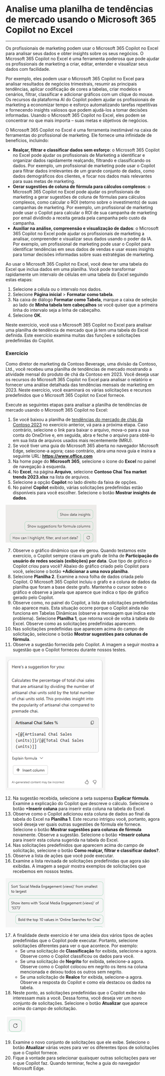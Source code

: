 # Analise uma planilha de tendências de mercado usando o Microsoft 365 Copilot no Excel
---
Os profissionais de marketing podem usar o Microsoft 365 Copilot no Excel para analisar seus dados e obter insights sobre os seus negócios. O Microsoft 365 Copilot no Excel é uma ferramenta poderosa que pode ajudar os profissionais de marketing a criar, editar, entender e visualizar seus dados com facilidade.

Por exemplo, eles podem usar o Microsoft 365 Copilot no Excel para analisar resultados de negócios trimestrais, resumir as principais tendências, aplicar codificação de cores a tabelas, criar modelos e cenários, filtrar, classificar e adicionar gráficos com um clique do mouse. Os recursos da plataforma AI do Copilot podem ajudar os profissionais de marketing a economizar tempo e esforço automatizando tarefas repetitivas e fornecendo insights valiosos que podem ajudá-los a tomar decisões informadas. Usando o Microsoft 365 Copilot no Excel, eles podem se concentrar no que mais importa – suas metas e objetivos de negócios.

O Microsoft 365 Copilot no Excel é uma ferramenta inestimável na caixa de ferramentas do profissional de marketing. Ele fornece uma infinidade de benefícios, incluindo:

 -  **Realçar, filtrar e classificar dados sem esforço**: o Microsoft 365 Copilot no Excel pode ajudar os profissionais de Marketing a identificar e organizar dados rapidamente realçando, filtrando e classificando os dados. Por exemplo, um profissional de marketing pode usar o Copilot para filtrar dados irrelevantes de um grande conjunto de dados, como dados demográficos dos clientes, e focar nos dados mais relevantes para suas metas de marketing.
 -  **Gerar sugestões de coluna de fórmula para cálculos complexos**: o Microsoft 365 Copilot no Excel pode ajudar os profissionais de marketing a gerar sugestões de coluna de fórmulas para cálculos complexos, como calcular o ROI (retorno sobre o investimento) de suas campanhas de marketing. Por exemplo, um profissional de marketing pode usar o Copilot para calcular o ROI de sua campanha de marketing por email dividindo a receita gerada pela campanha pelo custo da campanha.
 -  **Auxiliar na análise, compreensão e visualização de dados**: o Microsoft 365 Copilot no Excel pode ajudar os profissionais de marketing a analisar, compreender e visualizar seus dados usando o poder da IA. Por exemplo, um profissional de marketing pode usar o Copilot para identificar tendências em seus dados de vendas e usar esses insights para tomar decisões informadas sobre suas estratégias de marketing.

Ao usar o Microsoft 365 Copilot no Excel, você deve ter uma tabela do Excel que inclua dados em uma planilha. Você pode transformar rapidamente um intervalo de células em uma tabela do Excel seguindo estas etapas:

1.  Selecione a célula ou o intervalo nos dados.
2.  Selecione **Página inicial** &gt; **Formatar como tabela**.
3.  Na caixa de diálogo **Formatar como Tabela**, marque a caixa de seleção ao lado de **Minha tabela tem cabeçalhos** se você quiser que a primeira linha do intervalo seja a linha de cabeçalho.
4.  Selecione **OK**.

Neste exercício, você usa o Microsoft 365 Copilot no Excel para analisar uma planilha de tendência de mercado que já tem uma tabela do Excel definida. Este exercício examina muitas das funções e solicitações predefinidas do Copilot.<br>

### Exercício

Como diretor de marketing da Contoso Beverage, uma divisão da Contoso, Ltd., você recebeu uma planilha de tendências de mercado mostrando a atividade mensal do produto de chá da Contoso em 2023. Você deseja usar os recursos do Microsoft 365 Copilot no Excel para analisar o relatório e fornecer uma análise detalhada das tendências mensais de marketing em 2023. Neste exercício, você examinará os várias solicitações e recursos predefinidos que o Microsoft 365 Copilot no Excel fornece.

Execute as seguintes etapas para analisar a planilha de tendências de mercado usando o Microsoft 365 Copilot no Excel:

1.  Se você baixou a planilha de [tendências do mercado de chás da Contoso 2023](https://go.microsoft.com/fwlink/?linkid=2268822) no exercício anterior, vá para a próxima etapa. Caso contrário, selecione o link para baixar o arquivo, mova-o para a sua conta do OneDrive e, em seguida, abra e feche o arquivo para obtê-lo em sua lista de arquivos usados mais recentemente (MRU).
2.  Se você tiver uma guia do Microsoft 365 aberta no navegador Microsoft Edge, selecione-a agora; caso contrário, abra uma nova guia e insira a seguinte URL: **https://www.office.com**
3.  Na home page do **Microsoft 365**, selecione o ícone do **Excel** no painel de navegação à esquerda.
4.  No **Excel**, na página **Arquivo**, selecione **Contoso Chai Tea market trends 2023.xlsx** na lista de arquivos.
5.  Selecione a opção **Copilot** no lado direito da faixa de opções.
6.  No painel **Copilot** exibido, várias solicitações predefinidas estão disponíveis para você escolher. Selecione o botão **Mostrar insights de dados**.
    
  ![Captura de tela mostrando as solicitações predefinidas no painel Copilot.](../media/copilot-excel-prompts-fb96f587.png)
    
7.  Observe o gráfico dinâmico que ele gerou. Quando testamos este exercício, o Copilot sempre criava um grafo de linha de **Participação do usuário de redes sociais (exibições) por data**. Que tipo de gráfico o Copilot criou para você? Abaixo do gráfico criado pelo Copilot para você, selecione o botão **+Adicionar a uma nova planilha**.
8.  Selecione **Planilha 2**. Examine a nova folha de dados criada pelo Copilot. O Microsoft 365 Copilot incluiu o grafo e a coluna de dados da planilha que foram a base deste grafo. Mantenha o cursor sobre o gráfico e observe a janela que aparece que indica o tipo de gráfico gerado pelo Copilot.
9.  Observe como, no painel do Copilot, a lista de solicitações predefinidas não aparece mais. Esta situação ocorre porque o Copilot ainda não funciona em Tabelas Dinâmicas (observe a mensagem que indica este problema). Selecione **Planilha 1**, que retorna você de volta à tabela do Excel. Observe como as solicitações predefinidas aparecem.
10. Nas solicitações predefinidas que aparecem acima do campo de solicitação, selecione o botão **Mostrar sugestões para colunas de fórmula**.
11. Observe a sugestão fornecida pelo Copilot. A imagem a seguir mostra a sugestão que o Copilot forneceu durante nossos testes.
    
   ![Captura de tela mostrando uma sugestão do Copilot envolvendo as vendas de chás artesanais.](../media/copilot-excel-suggestion-artisanal-63acef26.png)
    
12. Na sugestão recebida, selecione a seta suspensa **Explicar fórmula**. Examine a explicação do Copilot que descreve o cálculo. Selecione o botão **+Inserir coluna** para inserir esta coluna na tabela do Excel.
13. Observe como o Copilot adicionou esta coluna de dados ao final da tabela do Excel na **Planilha 1**. Este recurso intrigou você, portanto, agora você deseja ver quais outras sugestões de fórmula ele fornece. Selecione o botão **Mostrar sugestões para colunas de fórmula** novamente. Observe a sugestão. Selecione o botão **+Inserir coluna** para inserir esta coluna sugerida na tabela do Excel.
14. Nas solicitações predefinidos que aparecem acima do campo de solicitação, selecione o botão **Como realçar, filtrar e classificar dados?**.
15. Observe a lista de ações que você pode executar.
16. Examine a lista revisada de solicitações predefinidas que agora são exibidas. A imagem a seguir mostra exemplos de solicitações que recebemos em nossos testes.
    
   ![Captura de tela mostrando várias solicitações de dados predefinidos, como classificação, negrito e exibição de itens específicos.](../media/copilot-excel-data-prompts-a5b3d933.png)
    
17. A finalidade deste exercício é ter uma ideia dos vários tipos de ações predefinidas que o Copilot pode executar. Portanto, selecione solicitações diferentes para ver o que acontece. Por exemplo:
     -  Se uma solicitação de **Classificação** for exibida, selecione-a agora. Observe como o Copilot classificou os dados para você.
     -  Se uma solicitação de **Negrito** for exibida, selecione-a agora. Observe como o Copilot colocou em negrito os itens na coluna mencionada e deixou todos os outros sem negrito.
     -  Se uma solicitação de **Realce** for exibida, selecione-a agora. Observe a resposta do Copilot e como ela destacou os dados na tabela.
18. Neste ponto, as solicitações predefinidas que o Copilot exibe não interessam mais a você. Dessa forma, você deseja ver um novo conjunto de solicitações. Selecione o botão **Atualizar** que aparece acima do campo de solicitação.
    
   ![Captura de tela mostrando o botão Atualizar solicitação.](../media/copilot-excel-refresh-prompt-icon-3e82c059.png)
    
    
19. Examine o novo conjunto de solicitações que ele exibe. Selecione o botão **Atualizar** várias vezes para ver os diferentes tipos de solicitações que o Copilot fornece.
20. Fique à vontade para selecionar quaisquer outras solicitações para ver o que Copilot faz. Quando terminar, feche a guia do navegador Microsoft Edge.
